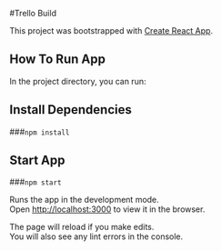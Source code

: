 #Trello Build

This project was bootstrapped with [Create React App](https://github.com/facebook/create-react-app).

## How To Run App 

In the project directory, you can run:

## Install Dependencies
###`npm install`

## Start App
###`npm start`

Runs the app in the development mode.<br>
Open [http://localhost:3000](http://localhost:3000) to view it in the browser.

The page will reload if you make edits.<br>
You will also see any lint errors in the console.
